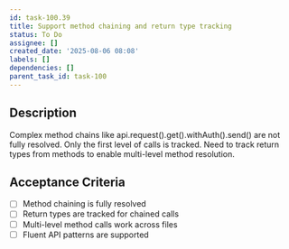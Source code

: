 ```yaml
---
id: task-100.39
title: Support method chaining and return type tracking
status: To Do
assignee: []
created_date: '2025-08-06 08:08'
labels: []
dependencies: []
parent_task_id: task-100
---
```


## Description

Complex method chains like api.request().get().withAuth().send() are not fully resolved. Only the first level of calls is tracked. Need to track return types from methods to enable multi-level method resolution.

## Acceptance Criteria

- [ ] Method chaining is fully resolved
- [ ] Return types are tracked for chained calls
- [ ] Multi-level method calls work across files
- [ ] Fluent API patterns are supported
